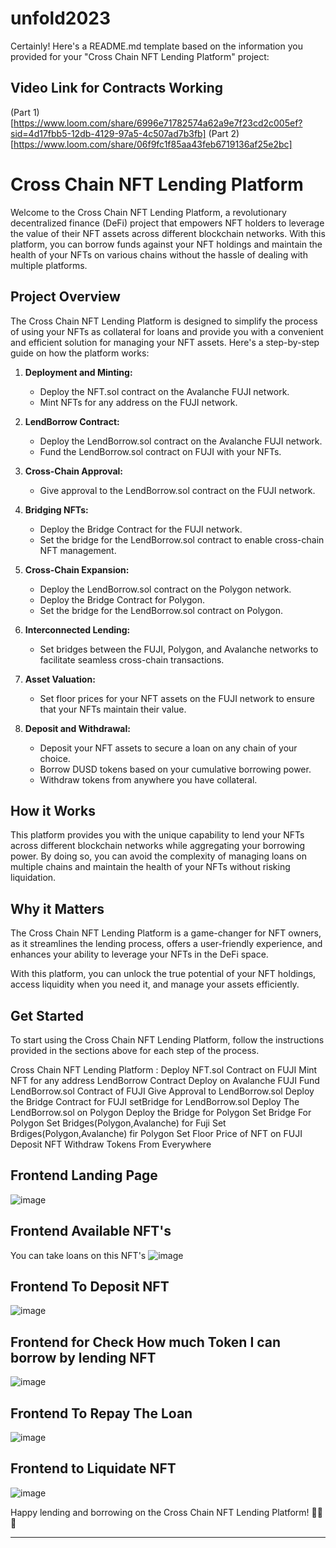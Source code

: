 # unfold2023
Certainly! Here's a README.md template based on the information you provided for your "Cross Chain NFT Lending Platform" project:

## Video Link for Contracts Working
(Part 1)[https://www.loom.com/share/6996e71782574a62a9e7f23cd2c005ef?sid=4d17fbb5-12db-4129-97a5-4c507ad7b3fb]
(Part 2)[https://www.loom.com/share/06f9fc1f85aa43feb6719136af25e2bc]

# Cross Chain NFT Lending Platform

Welcome to the Cross Chain NFT Lending Platform, a revolutionary decentralized finance (DeFi) project that empowers NFT holders to leverage the value of their NFT assets across different blockchain networks. With this platform, you can borrow funds against your NFT holdings and maintain the health of your NFTs on various chains without the hassle of dealing with multiple platforms.

## Project Overview

The Cross Chain NFT Lending Platform is designed to simplify the process of using your NFTs as collateral for loans and provide you with a convenient and efficient solution for managing your NFT assets. Here's a step-by-step guide on how the platform works:

1. **Deployment and Minting:**
   - Deploy the NFT.sol contract on the Avalanche FUJI network.
   - Mint NFTs for any address on the FUJI network.

2. **LendBorrow Contract:**
   - Deploy the LendBorrow.sol contract on the Avalanche FUJI network.
   - Fund the LendBorrow.sol contract on FUJI with your NFTs.

3. **Cross-Chain Approval:**
   - Give approval to the LendBorrow.sol contract on the FUJI network.

4. **Bridging NFTs:**
   - Deploy the Bridge Contract for the FUJI network.
   - Set the bridge for the LendBorrow.sol contract to enable cross-chain NFT management.

5. **Cross-Chain Expansion:**
   - Deploy the LendBorrow.sol contract on the Polygon network.
   - Deploy the Bridge Contract for Polygon.
   - Set the bridge for the LendBorrow.sol contract on Polygon.

6. **Interconnected Lending:**
   - Set bridges between the FUJI, Polygon, and Avalanche networks to facilitate seamless cross-chain transactions.

7. **Asset Valuation:**
   - Set floor prices for your NFT assets on the FUJI network to ensure that your NFTs maintain their value.

8. **Deposit and Withdrawal:**
   - Deposit your NFT assets to secure a loan on any chain of your choice.
   - Borrow DUSD tokens based on your cumulative borrowing power.
   - Withdraw tokens from anywhere you have collateral.

## How it Works

This platform provides you with the unique capability to lend your NFTs across different blockchain networks while aggregating your borrowing power. By doing so, you can avoid the complexity of managing loans on multiple chains and maintain the health of your NFTs without risking liquidation.

## Why it Matters

The Cross Chain NFT Lending Platform is a game-changer for NFT owners, as it streamlines the lending process, offers a user-friendly experience, and enhances your ability to leverage your NFTs in the DeFi space.

With this platform, you can unlock the true potential of your NFT holdings, access liquidity when you need it, and manage your assets efficiently.

## Get Started

To start using the Cross Chain NFT Lending Platform, follow the instructions provided in the sections above for each step of the process.

Cross Chain NFT Lending Platform :
Deploy NFT.sol Contract on FUJI
Mint NFT for any address
LendBorrow Contract Deploy on Avalanche FUJI
Fund LendBorrow.sol Contract of FUJI
Give Approval to LendBorrow.sol 
Deploy the Bridge Contract for FUJI
setBridge for LendBorrow.sol
Deploy The LendBorrow.sol on Polygon
Deploy the Bridge for Polygon
Set Bridge For Polygon
Set Bridges(Polygon,Avalanche) for Fuji
Set Brdiges(Polygon,Avalanche) fir Polygon
Set Floor Price of NFT on FUJI
Deposit NFT
Withdraw Tokens From Everywhere


## Frontend Landing Page
![image](https://github.com/TechieeGeeeks/unfold2023/assets/99035115/67c015d5-2f68-4b43-9f3a-985df861084e)

## Frontend Available NFT's
You can take loans on this NFT's
![image](https://github.com/TechieeGeeeks/unfold2023/assets/99035115/aac46389-5698-4a75-99d7-919b5e4db443)

## Frontend To Deposit NFT
![image](https://github.com/TechieeGeeeks/unfold2023/assets/99035115/646a1314-2502-4895-ba42-054b8db59a92)

## Frontend for Check How much Token I can borrow by lending NFT
![image](https://github.com/TechieeGeeeks/unfold2023/assets/99035115/62863a58-64d2-426a-aef9-552a9c3f9c24)

## Frontend To Repay The Loan
![image](https://github.com/TechieeGeeeks/unfold2023/assets/99035115/321ca300-1ed3-44b5-9493-2ec8310a17c7)

## Frontend to Liquidate NFT 
![image](https://github.com/TechieeGeeeks/unfold2023/assets/99035115/1f7e7e0d-eea8-4496-9c8b-19ef8b0ed8db)


Happy lending and borrowing on the Cross Chain NFT Lending Platform! 🚀🌐🔑

---
